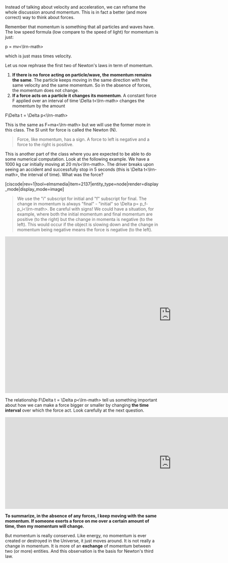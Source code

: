 Instead of talking about velocity and acceleration, we can reframe the whole discussion around momentum. This is in fact a better (and more correct) way to think about forces.

Remember that momentum is something that all particles and waves have. The low speed formula (low compare to the speed of light) for momentum is just:

<lrn-math>p = mv<\lrn-math>

which is just mass times velocity.

Let us now rephrase the first two of Newton's laws in term of momentum.

1. **If there is no force acting on particle/wave, the momentum remains the same**. The particle keeps moving in the same direction with the same velocity and the same momentum. So in the absence of forces, the momentum does not change.
2. **If a force acts on a particle it changes its momentum**. A constant force F applied over an interval of time <lrn-math>\Delta t<\lrn-math> changes the momentum by the amount

<lrn-math> F\Delta t = \Delta p<\lrn-math>

This is the same as <lrn-math>F=ma<\lrn-math> but we will use the former more in this class. The SI unit for force is called the Newton (N). 

> Force, like momentum, has a sign. A force to left is negative and a force to the right is positive. 

This is another part of the class where you are expected to be able to do some numerical computation. Look at the following example. We have a 1000 kg car initially moving at <lrn-math>20 m/s<\lrn-math>. The driver breaks upon seeing an accident and successfully stop in 5 seconds (this is <lrn-math>\Delta t<\lrn-math>, the interval of time). What was the force?

[ciscode|rev=1|tool=elmsmedia|item=2137|entity_type=node|render=display_mode|display_mode=image]

> We use the "i" subscript for initial and "f" subscript for final. The change in momentum is always "final" - "initial" so <lrn-math>\Delta p= p_f-p_i<\lrn-math>. Be careful with signs! We could have a situation, for example, where both the initial momentum and final momentum are positive (to the right) but the change in momenta is negative (to the left). This would occur if the object is slowing down and the change in momentum being negative means the force is negative (to the left). 

<iframe src="https://h5p.org/h5p/embed/120727" width="1090" height="515" frameborder="0" allowfullscreen="allowfullscreen"></iframe><script src="https://h5p.org/sites/all/modules/h5p/library/js/h5p-resizer.js" charset="UTF-8"></script>

The relationship <lrn-math>F\Delta t = \Delta p<\lrn-math> tell us something important about how we can make a force bigger or smaller by changing **the time interval** over which the force act. Look carefully at the next question.

<iframe src="https://h5p.org/h5p/embed/84162" width="1090" height="302" frameborder="0" allowfullscreen="allowfullscreen"></iframe><script src="https://h5p.org/sites/all/modules/h5p/library/js/h5p-resizer.js" charset="UTF-8"></script>

**To summarize, in the absence of any forces, I keep moving with the same momentum. If someone exerts a force on me over a certain amount of time, then my momentum will change.**

But momentum is really conserved. Like energy, no momentum is ever created or destroyed in the Universe, it just moves around. It is not really a change in momentum. It is more of an **exchange** of momentum between two (or more) entities. And this observation is the basis for Newton's third law.